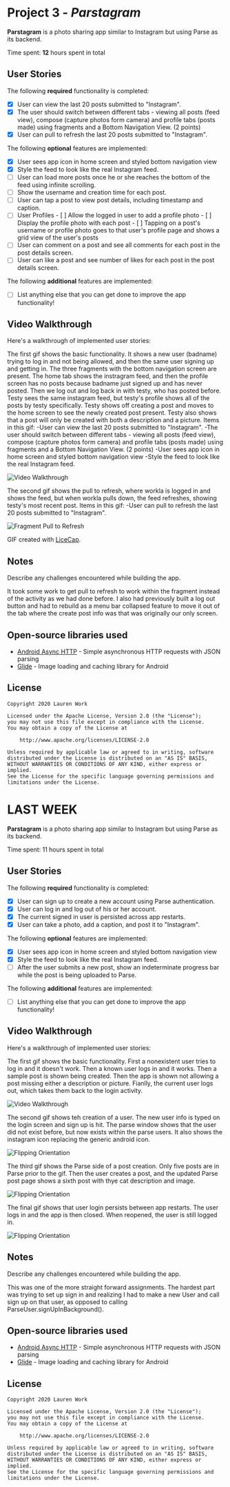 # Project 3 - *Parstagram*

**Parstagram** is a photo sharing app similar to Instagram but using Parse as its backend.

Time spent: **12** hours spent in total

## User Stories

The following **required** functionality is completed:

- [x] User can view the last 20 posts submitted to "Instagram".
- [x] The user should switch between different tabs - viewing all posts (feed view), compose (capture photos form camera) and profile tabs (posts made) using fragments and a Bottom Navigation View. (2 points)
- [x] User can pull to refresh the last 20 posts submitted to "Instagram".

The following **optional** features are implemented:

- [x] User sees app icon in home screen and styled bottom navigation view
- [x] Style the feed to look like the real Instagram feed.
- [ ] User can load more posts once he or she reaches the bottom of the feed using infinite scrolling.
- [ ] Show the username and creation time for each post.
- [ ] User can tap a post to view post details, including timestamp and caption.
- [ ] User Profiles
      - [ ] Allow the logged in user to add a profile photo
      - [ ] Display the profile photo with each post
      - [ ] Tapping on a post's username or profile photo goes to that user's profile page and shows a grid view of the user's posts 
- [ ] User can comment on a post and see all comments for each post in the post details screen.
- [ ] User can like a post and see number of likes for each post in the post details screen.

The following **additional** features are implemented:

- [ ] List anything else that you can get done to improve the app functionality!

## Video Walkthrough

Here's a walkthrough of implemented user stories:

The first gif shows the basic functionality.  It shows a new user (badname) trying to log in and not being allowed, and then the same user signing up and getting in.  The three fragments with the bottom navigation screen are present.  The home tab shows the instragram feed, and then the profile screen has no posts because badname just signed up and has never posted.  Then we log out and log back in with testy, who has posted before.  Testy sees the same instagram feed, but testy's profile shows all of the posts by testy specifically.  Testy shows off creating a post and moves to the home screen to see the newly created post present.  Testy also shows that a post will only be created with both a description and a picture.  Items in this gif:
-User can view the last 20 posts submitted to "Instagram".
-The user should switch between different tabs - viewing all posts (feed view), compose (capture photos form camera) and profile tabs (posts made) using fragments and a Bottom Navigation View. (2 points)
-User sees app icon in home screen and styled bottom navigation view
-Style the feed to look like the real Instagram feed.

<img src='loginToFrags.gif' title='Basic Functionality' width='' alt='Video Walkthrough' />


The second gif shows the pull to refresh, where workla is logged in and shows the feed, but when workla pulls down, the feed refreshes, showing testy's most recent post.  Items in this gif:
-User can pull to refresh the last 20 posts submitted to "Instagram".

<img src='ParstagramPullToRefresh.gif' title='Pull to Refresh' width='' alt='Fragment Pull to Refresh' />


GIF created with [LiceCap](http://www.cockos.com/licecap/).

## Notes

Describe any challenges encountered while building the app.

It took some work to get pull to refresh to work within the fragment instead of the activity as we had done before.  I also had previously built a log out button and had to rebuild as a menu bar collapsed feature to move it out of the tab where the create post info was that was originally our only screen.  

## Open-source libraries used

- [Android Async HTTP](https://github.com/codepath/CPAsyncHttpClient) - Simple asynchronous HTTP requests with JSON parsing
- [Glide](https://github.com/bumptech/glide) - Image loading and caching library for Android

## License

    Copyright 2020 Lauren Work

    Licensed under the Apache License, Version 2.0 (the "License");
    you may not use this file except in compliance with the License.
    You may obtain a copy of the License at

        http://www.apache.org/licenses/LICENSE-2.0

    Unless required by applicable law or agreed to in writing, software
    distributed under the License is distributed on an "AS IS" BASIS,
    WITHOUT WARRANTIES OR CONDITIONS OF ANY KIND, either express or implied.
    See the License for the specific language governing permissions and
    limitations under the License.




# LAST WEEK

**Parstagram** is a photo sharing app similar to Instagram but using Parse as its backend.

Time spent: 11 hours spent in total

## User Stories

The following **required** functionality is completed:

- [x] User can sign up to create a new account using Parse authentication.
- [x] User can log in and log out of his or her account.
- [x] The current signed in user is persisted across app restarts.
- [x] User can take a photo, add a caption, and post it to "Instagram".

The following **optional** features are implemented:

- [x] User sees app icon in home screen and styled bottom navigation view
- [x] Style the feed to look like the real Instagram feed.
- [ ] After the user submits a new post, show an indeterminate progress bar while the post is being uploaded to Parse.

The following **additional** features are implemented:

- [ ] List anything else that you can get done to improve the app functionality!

## Video Walkthrough

Here's a walkthrough of implemented user stories:

The first gif shows the basic functionality.  First a nonexistent user tries to log in and it doesn't work.  Then a known user logs in and it works.  Then a sample post is shown being created.  Then the app is shown not allowing a post missing either a description or picture.  Fianlly, the current user logs out, which takes them back to the login activity.

<img src='loginAndLogout.gif' title='Basic Functionality' width='' alt='Video Walkthrough' />


The second gif shows teh creation of a user.  The new user info is typed on the login screen and sign up is hit.  The parse window shows that the user did not exist before, but now exists within the parse users.  It also shows the instagram icon replacing the generic android icon.

<img src='createUser.gif' title='Flipping Orientation' width='' alt='Flipping Orientation' />


The third gif shows the Parse side of a post creation.  Only five posts are in Parse prior to the gif.  Then the user creates a post, and the updated Parse post page shows a sixth post with thye cat description and image.

<img src='createPostWithPic.gif' title='Flipping Orientation' width='' alt='Flipping Orientation' />


The final gif shows that user login persists between app restarts.  The user logs in and the app is then closed.  When reopened, the user is still logged in.

<img src='persists.gif' title='Flipping Orientation' width='' alt='Flipping Orientation' />

## Notes

Describe any challenges encountered while building the app.

This was one of the more straight forward assignments.  The hardest part was trying to set up sign in and realizing I had to make a new User and call sign up on that user, as opposed to calling ParseUser.signUpInBackground().  

## Open-source libraries used

- [Android Async HTTP](https://github.com/codepath/CPAsyncHttpClient) - Simple asynchronous HTTP requests with JSON parsing
- [Glide](https://github.com/bumptech/glide) - Image loading and caching library for Android

## License

    Copyright 2020 Lauren Work

    Licensed under the Apache License, Version 2.0 (the "License");
    you may not use this file except in compliance with the License.
    You may obtain a copy of the License at

        http://www.apache.org/licenses/LICENSE-2.0

    Unless required by applicable law or agreed to in writing, software
    distributed under the License is distributed on an "AS IS" BASIS,
    WITHOUT WARRANTIES OR CONDITIONS OF ANY KIND, either express or implied.
    See the License for the specific language governing permissions and
    limitations under the License.
